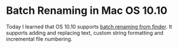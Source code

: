 # Batch Renaming in Mac OS 10.10

Today I learned that OS 10.10 supports [batch renaming from
finder](http://www.tekrevue.com/tip/batch-rename-files-os-x-yosemite/). It
supports adding and replacing text, custom string formatting and incremental
file numbering.
